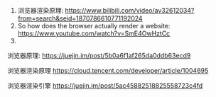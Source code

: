 1. 浏览器渲染原理: https://www.bilibili.com/video/av32612034?from=search&seid=1870786610771192024
2. So how does the browser actually render a website: https://www.youtube.com/watch?v=SmE4OwHztCc
3. 
浏览器原理: 
https://juejin.im/post/5b0a6f1af265da0ddb63ecd9

浏览器渲染原理
https://cloud.tencent.com/developer/article/1004695

浏览器渲染引擎
https://juejin.im/post/5ac45882518825558723c4fd
